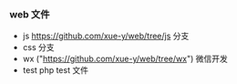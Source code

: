 ### web 文件
- js <https://github.com/xue-y/web/tree/js>	分支  
- css	分支  
- wx  ("https://github.com/xue-y/web/tree/wx")	微信开发  
- test	php test 文件  

